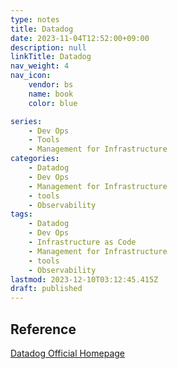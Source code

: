 ```yaml
---
type: notes
title: Datadog
date: 2023-11-04T12:52:00+09:00
description: null
linkTitle: Datadog
nav_weight: 4
nav_icon:
    vendor: bs
    name: book
    color: blue

series:
    - Dev Ops
    - Tools
    - Management for Infrastructure
categories:
    - Datadog
    - Dev Ops
    - Management for Infrastructure
    - tools
    - Observability
tags:
    - Datadog
    - Dev Ops
    - Infrastructure as Code
    - Management for Infrastructure
    - tools
    - Observability
lastmod: 2023-12-10T03:12:45.415Z
draft: published
---
```


## Reference

[Datadog Official Homepage](https://www.datadoghq.com/)
